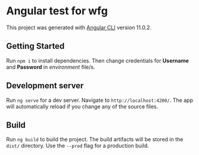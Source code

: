 # Angular test for wfg

This project was generated with [Angular CLI](https://github.com/angular/angular-cli) version 11.0.2.

## Getting Started

Run `npm i` to install dependencies. Then change credentials for **Username** and **Password** in _environment_ file/s.

## Development server

Run `ng serve` for a dev server. Navigate to `http://localhost:4200/`. The app will automatically reload if you change any of the source files.

## Build

Run `ng build` to build the project. The build artifacts will be stored in the `dist/` directory. Use the `--prod` flag for a production build.
